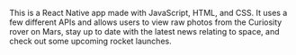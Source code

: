 This is a React Native app made with JavaScript, HTML, and CSS. It uses a few different APIs and allows users to view raw photos from the Curiosity rover on Mars, stay up to date with the latest news relating to space, and check out some upcoming rocket launches.
